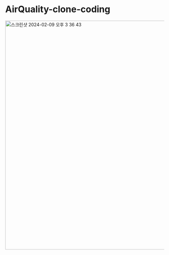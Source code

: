 # AirQuality-clone-coding
<img width="724" alt="스크린샷 2024-02-09 오후 3 36 43" src="https://github.com/Android-practice/AirQuality-clone-coding/assets/74401770/e0bd3fce-5053-42cb-a499-cb9066161105">
